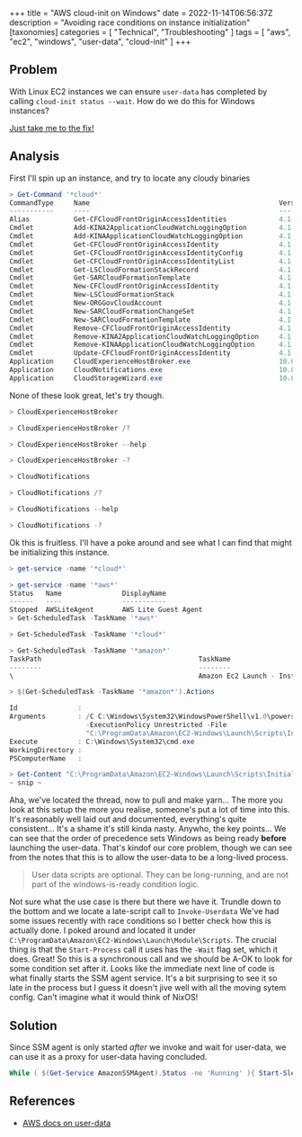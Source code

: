 +++
title = "AWS cloud-init on Windows"
date = 2022-11-14T06:56:37Z
description = "Avoiding race conditions on instance initialization"
[taxonomies]
categories = [ "Technical", "Troubleshooting" ]
tags = [ "aws", "ec2", "windows", "user-data", "cloud-init" ]
+++

## Problem

With Linux EC2 instances we can ensure `user-data` has completed by calling `cloud-init status --wait`.
How do we do this for Windows instances?

[Just take me to the fix!](#solution)

## Analysis

First I'll spin up an instance, and try to locate any cloudy binaries

```ps1
> Get-Command '*cloud*'
CommandType     Name                                               Version    Source
-----------     ----                                               -------    ------
Alias           Get-CFCloudFrontOriginAccessIdentities             4.1.180    AWSPowerShell
Cmdlet          Add-KINA2ApplicationCloudWatchLoggingOption        4.1.180    AWSPowerShell
Cmdlet          Add-KINAApplicationCloudWatchLoggingOption         4.1.180    AWSPowerShell
Cmdlet          Get-CFCloudFrontOriginAccessIdentity               4.1.180    AWSPowerShell
Cmdlet          Get-CFCloudFrontOriginAccessIdentityConfig         4.1.180    AWSPowerShell
Cmdlet          Get-CFCloudFrontOriginAccessIdentityList           4.1.180    AWSPowerShell
Cmdlet          Get-LSCloudFormationStackRecord                    4.1.180    AWSPowerShell
Cmdlet          Get-SARCloudFormationTemplate                      4.1.180    AWSPowerShell
Cmdlet          New-CFCloudFrontOriginAccessIdentity               4.1.180    AWSPowerShell
Cmdlet          New-LSCloudFormationStack                          4.1.180    AWSPowerShell
Cmdlet          New-ORGGovCloudAccount                             4.1.180    AWSPowerShell
Cmdlet          New-SARCloudFormationChangeSet                     4.1.180    AWSPowerShell
Cmdlet          New-SARCloudFormationTemplate                      4.1.180    AWSPowerShell
Cmdlet          Remove-CFCloudFrontOriginAccessIdentity            4.1.180    AWSPowerShell
Cmdlet          Remove-KINA2ApplicationCloudWatchLoggingOption     4.1.180    AWSPowerShell
Cmdlet          Remove-KINAApplicationCloudWatchLoggingOption      4.1.180    AWSPowerShell
Cmdlet          Update-CFCloudFrontOriginAccessIdentity            4.1.180    AWSPowerShell
Application     CloudExperienceHostBroker.exe                      10.0.14... C:\Windows\system32\CloudExperienceHostBrok...
Application     CloudNotifications.exe                             10.0.14... C:\Windows\system32\CloudNotifications.exe
Application     CloudStorageWizard.exe                             10.0.14... C:\Windows\system32\CloudStorageWizard.exe
```

None of these look great, let's try though.

```ps1
> CloudExperienceHostBroker

> CloudExperienceHostBroker /?

> CloudExperienceHostBroker --help

> CloudExperienceHostBroker -?

> CloudNotifications

> CloudNotifications /?

> CloudNotifications --help

> CloudNotifications -?
```

Ok this is fruitless.
I'll have a poke around and see what I can find that might be initializing this instance.

```ps1
> get-service -name '*cloud*'

> get-service -name '*aws*'
Status   Name               DisplayName
------   ----               -----------
Stopped  AWSLiteAgent       AWS Lite Guest Agent
> Get-ScheduledTask -TaskName '*aws*'

> Get-ScheduledTask -TaskName '*cloud*'

> Get-ScheduledTask -TaskName '*amazon*'
TaskPath                                       TaskName                          State
--------                                       --------                          -----
\                                              Amazon Ec2 Launch - Instance I... Disabled

> $(Get-ScheduledTask -TaskName '*amazon*').Actions

Id               :
Arguments        : /C C:\Windows\System32\WindowsPowerShell\v1.0\powershell.exe -NoProfile -NonInteractive -NoLogo
                   -ExecutionPolicy Unrestricted -File
                   "C:\ProgramData\Amazon\EC2-Windows\Launch\Scripts\InitializeInstance.ps1"
Execute          : C:\Windows\System32\cmd.exe
WorkingDirectory :
PSComputerName   :

> Get-Content "C:\ProgramData\Amazon\EC2-Windows\Launch\Scripts\InitializeInstance.ps1"
~ snip ~
```

Aha, we've located the thread, now to pull and make yarn...
The more you look at this setup the more you realise, someone's put a lot of time into this.
It's reasonably well laid out and documented, everything's quite consistent...
It's a shame it's still kinda nasty.
Anywho, the key points...
We can see that the order of precedence sets Windows as being ready **before** launching the user-data.
That's kindof our core problem, though we can see from the notes that this is to allow the user-data to be a long-lived process.

> User data scripts are optional. They can be long-running, and are not part of the windows-is-ready condition logic.

Not sure what the use case is there but there we have it.
Trundle down to the bottom and we locate a late-script call to `Invoke-Userdata`
We've had some issues recently with race conditions so I better check how this is actually done.
I poked around and located it under `C:\ProgramData\Amazon\EC2-Windows\Launch\Module\Scripts`.
The crucial thing is that the `Start-Process` call it uses has the `-Wait` flag set, which it does.
Great! So this is a synchronous call and we should be A-OK to look for some condition set after it.
Looks like the immediate next line of code is what finally starts the SSM agent service.
It's a bit surprising to see it so late in the process but I guess it doesn't jive well with all the moving sytem config.
Can't imagine what it would think of NixOS!

## Solution

Since SSM agent is only started _after_ we invoke and wait for user-data, we can use it as a proxy for user-data having concluded.

```ps1
While ( $(Get-Service AmazonSSMAgent).Status -ne 'Running' ){ Start-Sleep -Seconds 1 }
```

## References

- [AWS docs on user-data](https://docs.aws.amazon.com/AWSEC2/latest/WindowsGuide/ec2-windows-user-data.html)
